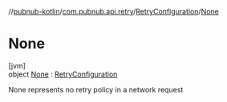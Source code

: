 //[pubnub-kotlin](../../../../index.md)/[com.pubnub.api.retry](../../index.md)/[RetryConfiguration](../index.md)/[None](index.md)

# None

[jvm]\
object [None](index.md) : [RetryConfiguration](../index.md)

None represents no retry policy in a network request
